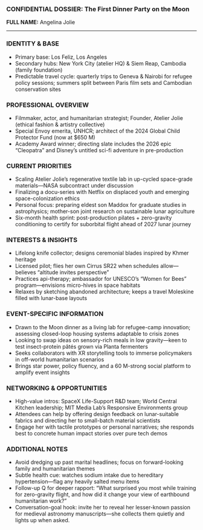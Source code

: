 ### CONFIDENTIAL DOSSIER: The First Dinner Party on the Moon

**FULL NAME:** Angelina Jolie

---
### IDENTITY & BASE
- Primary base: Los Feliz, Los Angeles  
- Secondary hubs: New York City (atelier HQ) & Siem Reap, Cambodia (family foundation)  
- Predictable travel cycle: quarterly trips to Geneva & Nairobi for refugee policy sessions; summers split between Paris film sets and Cambodian conservation sites  

### PROFESSIONAL OVERVIEW
- Filmmaker, actor, and humanitarian strategist; Founder, Atelier Jolie (ethical fashion & artistry collective)  
- Special Envoy emerita, UNHCR; architect of the 2024 Global Child Protector Fund (now at $650 M)  
- Academy Award winner; directing slate includes the 2026 epic “Cleopatra” and Disney’s untitled sci-fi adventure in pre-production  

### CURRENT PRIORITIES
- Scaling Atelier Jolie’s regenerative textile lab in up-cycled space-grade materials—NASA subcontract under discussion  
- Finalizing a docu-series with Netflix on displaced youth and emerging space-colonization ethics  
- Personal focus: preparing eldest son Maddox for graduate studies in astrophysics; mother-son joint research on sustainable lunar agriculture  
- Six-month health sprint: post-production pilates + zero-gravity conditioning to certify for suborbital flight ahead of 2027 lunar journey  

### INTERESTS & INSIGHTS
- Lifelong knife collector; designs ceremonial blades inspired by Khmer heritage  
- Licensed pilot; flies her own Cirrus SR22 when schedules allow—believes “altitude invites perspective”  
- Practices api-therapy; ambassador for UNESCO’s “Women for Bees” program—envisions micro-hives in space habitats  
- Relaxes by sketching abandoned architecture; keeps a travel Moleskine filled with lunar-base layouts  

### EVENT-SPECIFIC INFORMATION
- Drawn to the Moon dinner as a living lab for refugee-camp innovation; assessing closed-loop housing systems adaptable to crisis zones  
- Looking to swap ideas on sensory-rich meals in low gravity—keen to test insect-protein pâtés grown via Planta fermenters  
- Seeks collaborators with XR storytelling tools to immerse policymakers in off-world humanitarian scenarios  
- Brings star power, policy fluency, and a 60 M-strong social platform to amplify event insights  

### NETWORKING & OPPORTUNITIES
- High-value intros: SpaceX Life-Support R&D team; World Central Kitchen leadership; MIT Media Lab’s Responsive Environments group  
- Attendees can help by offering design feedback on lunar-suitable fabrics and directing her to small-batch material scientists  
- Engage her with tactile prototypes or personal narratives; she responds best to concrete human impact stories over pure tech demos  

### ADDITIONAL NOTES
- Avoid dredging up past marital headlines; focus on forward-looking family and humanitarian themes  
- Subtle health cue: watches sodium intake due to hereditary hypertension—flag any heavily salted menu items  
- Follow-up Q for deeper rapport: “What surprised you most while training for zero-gravity flight, and how did it change your view of earthbound humanitarian work?”  
- Conversation-goal hook: invite her to reveal her lesser-known passion for medieval astronomy manuscripts—she collects them quietly and lights up when asked.